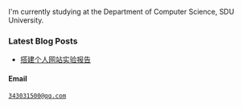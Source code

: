 I'm currently studying at the Department of Computer Science, SDU University.

### Latest Blog Posts
- [搭建个人网站实验报告](/blog/cloud-computing-lab)

#### Email  
<code>343031500@qq.com</code>